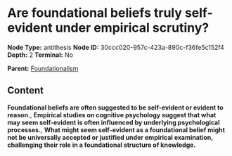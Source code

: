 # Are foundational beliefs truly self-evident under empirical scrutiny?

**Node Type:** antithesis
**Node ID:** 30ccc020-957c-423a-890c-f36fe5c152f4
**Depth:** 2
**Terminal:** No

**Parent:** [Foundationalism](foundationalism.md)

## Content

**Foundational beliefs are often suggested to be self-evident or evident to reason.**, **Empirical studies on cognitive psychology suggest that what may seem self-evident is often influenced by underlying psychological processes.**, **What might seem self-evident as a foundational belief might not be universally accepted or justified under empirical examination, challenging their role in a foundational structure of knowledge.**
